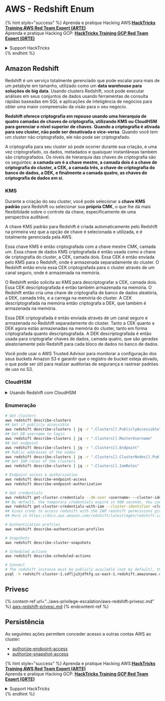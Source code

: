 # AWS - Redshift Enum

{% hint style="success" %}
Aprenda e pratique Hacking AWS:<img src="../../../.gitbook/assets/image (1) (1) (1) (1).png" alt="" data-size="line">[**HackTricks Training AWS Red Team Expert (ARTE)**](https://training.hacktricks.xyz/courses/arte)<img src="../../../.gitbook/assets/image (1) (1) (1) (1).png" alt="" data-size="line">\
Aprenda e pratique Hacking GCP: <img src="../../../.gitbook/assets/image (2) (1).png" alt="" data-size="line">[**HackTricks Training GCP Red Team Expert (GRTE)**<img src="../../../.gitbook/assets/image (2) (1).png" alt="" data-size="line">](https://training.hacktricks.xyz/courses/grte)

<details>

<summary>Support HackTricks</summary>

* Confira os [**planos de assinatura**](https://github.com/sponsors/carlospolop)!
* **Junte-se ao** 💬 [**grupo do Discord**](https://discord.gg/hRep4RUj7f) ou ao [**grupo do telegram**](https://t.me/peass) ou **siga**-nos no **Twitter** 🐦 [**@hacktricks\_live**](https://twitter.com/hacktricks_live)**.**
* **Compartilhe truques de hacking enviando PRs para o** [**HackTricks**](https://github.com/carlospolop/hacktricks) e [**HackTricks Cloud**](https://github.com/carlospolop/hacktricks-cloud) repositórios do github.

</details>
{% endhint %}

## Amazon Redshift

Redshift é um serviço totalmente gerenciado que pode escalar para mais de um petabyte em tamanho, utilizado como um **data warehouse para soluções de big data**. Usando clusters Redshift, você pode executar análises em seus conjuntos de dados usando ferramentas de consulta rápidas baseadas em SQL e aplicações de inteligência de negócios para obter uma maior compreensão da visão para o seu negócio.

**Redshift oferece criptografia em repouso usando uma hierarquia de quatro camadas de chaves de criptografia, utilizando KMS ou CloudHSM para gerenciar o nível superior de chaves**. **Quando a criptografia é ativada para seu cluster, não pode ser desativada e vice-versa**. Quando você tem um cluster não criptografado, ele não pode ser criptografado.

A criptografia para seu cluster só pode ocorrer durante sua criação, e uma vez criptografado, os dados, metadados e quaisquer instantâneas também são criptografados. Os níveis de hierarquia das chaves de criptografia são os seguintes: **a camada um é a chave mestre, a camada dois é a chave de criptografia do cluster, a CEK, a camada três, a chave de criptografia do banco de dados, a DEK, e finalmente a camada quatro, as chaves de criptografia de dados em si**.

### KMS

Durante a criação do seu cluster, você pode selecionar a **chave KMS padrão** para Redshift ou selecionar sua **própria CMK**, o que lhe dá mais flexibilidade sobre o controle da chave, especificamente de uma perspectiva auditável.

A chave KMS padrão para Redshift é criada automaticamente pelo Redshift na primeira vez que a opção de chave é selecionada e utilizada, e é totalmente gerenciada pela AWS.

Essa chave KMS é então criptografada com a chave mestre CMK, camada um. Essa chave de dados KMS criptografada é então usada como a chave de criptografia do cluster, a CEK, camada dois. Essa CEK é então enviada pelo KMS para o Redshift, onde é armazenada separadamente do cluster. O Redshift então envia essa CEK criptografada para o cluster através de um canal seguro, onde é armazenada na memória.

O Redshift então solicita ao KMS para descriptografar a CEK, camada dois. Essa CEK descriptografada é então também armazenada na memória. O Redshift então cria uma chave de criptografia de banco de dados aleatória, a DEK, camada três, e a carrega na memória do cluster. A CEK descriptografada na memória então criptografa a DEK, que também é armazenada na memória.

Essa DEK criptografada é então enviada através de um canal seguro e armazenada no Redshift separadamente do cluster. Tanto a CEK quanto a DEK agora estão armazenadas na memória do cluster, tanto em forma criptografada quanto descriptografada. A DEK descriptografada é então usada para criptografar chaves de dados, camada quatro, que são geradas aleatoriamente pelo Redshift para cada bloco de dados no banco de dados.

Você pode usar o AWS Trusted Advisor para monitorar a configuração dos seus buckets Amazon S3 e garantir que o registro de bucket esteja ativado, o que pode ser útil para realizar auditorias de segurança e rastrear padrões de uso no S3.

### CloudHSM

<details>

<summary>Usando Redshift com CloudHSM</summary>

Ao trabalhar com CloudHSM para realizar sua criptografia, primeiramente você deve configurar uma conexão confiável entre seu cliente HSM e o Redshift, utilizando certificados de cliente e servidor.

Essa conexão é necessária para fornecer comunicações seguras, permitindo que chaves de criptografia sejam enviadas entre seu cliente HSM e seus clusters Redshift. Usando um par de chaves privada e pública gerado aleatoriamente, o Redshift cria um certificado de cliente público, que é criptografado e armazenado pelo Redshift. Isso deve ser baixado e registrado no seu cliente HSM, e atribuído à partição HSM correta.

Você deve então configurar o Redshift com os seguintes detalhes do seu cliente HSM: o endereço IP do HSM, o nome da partição HSM, a senha da partição HSM e o certificado público do servidor HSM, que é criptografado pelo CloudHSM usando uma chave mestre interna. Uma vez que essas informações tenham sido fornecidas, o Redshift confirmará e verificará se pode conectar e acessar a partição de desenvolvimento.

Se suas políticas de segurança internas ou controles de governança ditarem que você deve aplicar rotação de chaves, então isso é possível com o Redshift, permitindo que você gire chaves de criptografia para clusters criptografados, no entanto, você deve estar ciente de que durante o processo de rotação de chaves, isso tornará um cluster indisponível por um período muito curto de tempo, e portanto é melhor girar chaves apenas quando necessário, ou se você sentir que elas podem ter sido comprometidas.

Durante a rotação, o Redshift irá girar a CEK para seu cluster e para quaisquer backups desse cluster. Ele irá girar uma DEK para o cluster, mas não é possível girar uma DEK para as instantâneas armazenadas no S3 que foram criptografadas usando a DEK. Ele colocará o cluster em um estado de 'girando chaves' até que o processo seja concluído, quando o status retornará a 'disponível'.

</details>

### Enumeração
```bash
# Get clusters
aws redshift describe-clusters
## Get if publicly accessible
aws redshift describe-clusters | jq -r ".Clusters[].PubliclyAccessible"
## Get DB username to login
aws redshift describe-clusters | jq -r ".Clusters[].MasterUsername"
## Get endpoint
aws redshift describe-clusters | jq -r ".Clusters[].Endpoint"
## Public addresses of the nodes
aws redshift describe-clusters | jq -r ".Clusters[].ClusterNodes[].PublicIPAddress"
## Get IAM roles of the clusters
aws redshift describe-clusters | jq -r ".Clusters[].IamRoles"

# Endpoint access & authorization
aws redshift describe-endpoint-access
aws redshift describe-endpoint-authorization

# Get credentials
aws redshift get-cluster-credentials --db-user <username> --cluster-identifier <cluster-id>
## By default, the temporary credentials expire in 900 seconds. You can optionally specify a duration between 900 seconds (15 minutes) and 3600 seconds (60 minutes).
aws redshift get-cluster-credentials-with-iam --cluster-identifier <cluster-id>
## Gives creds to access redshift with the IAM redshift permissions given to the current AWS account
## More in https://docs.aws.amazon.com/redshift/latest/mgmt/redshift-iam-access-control-identity-based.html

# Authentication profiles
aws redshift describe-authentication-profiles

# Snapshots
aws redshift describe-cluster-snapshots

# Scheduled actions
aws redshift describe-scheduled-actions

# Connect
# The redshift instance must be publicly available (not by default), the sg need to allow inbounds connections to the port and you need creds
psql -h redshift-cluster-1.sdflju3jdfkfg.us-east-1.redshift.amazonaws.com -U admin -d dev -p 5439
```
## Privesc

{% content-ref url="../aws-privilege-escalation/aws-redshift-privesc.md" %}
[aws-redshift-privesc.md](../aws-privilege-escalation/aws-redshift-privesc.md)
{% endcontent-ref %}

## Persistência

As seguintes ações permitem conceder acesso a outras contas AWS ao cluster:

* [authorize-endpoint-access](https://docs.aws.amazon.com/cli/latest/reference/redshift/authorize-endpoint-access.html)
* [authorize-snapshot-access](https://docs.aws.amazon.com/cli/latest/reference/redshift/authorize-snapshot-access.html)

{% hint style="success" %}
Aprenda e pratique Hacking AWS:<img src="../../../.gitbook/assets/image (1) (1) (1) (1).png" alt="" data-size="line">[**HackTricks Training AWS Red Team Expert (ARTE)**](https://training.hacktricks.xyz/courses/arte)<img src="../../../.gitbook/assets/image (1) (1) (1) (1).png" alt="" data-size="line">\
Aprenda e pratique Hacking GCP: <img src="../../../.gitbook/assets/image (2) (1).png" alt="" data-size="line">[**HackTricks Training GCP Red Team Expert (GRTE)**<img src="../../../.gitbook/assets/image (2) (1).png" alt="" data-size="line">](https://training.hacktricks.xyz/courses/grte)

<details>

<summary>Support HackTricks</summary>

* Confira os [**planos de assinatura**](https://github.com/sponsors/carlospolop)!
* **Junte-se ao** 💬 [**grupo do Discord**](https://discord.gg/hRep4RUj7f) ou ao [**grupo do telegram**](https://t.me/peass) ou **siga**-nos no **Twitter** 🐦 [**@hacktricks\_live**](https://twitter.com/hacktricks_live)**.**
* **Compartilhe truques de hacking enviando PRs para os repositórios do** [**HackTricks**](https://github.com/carlospolop/hacktricks) e [**HackTricks Cloud**](https://github.com/carlospolop/hacktricks-cloud).

</details>
{% endhint %}
